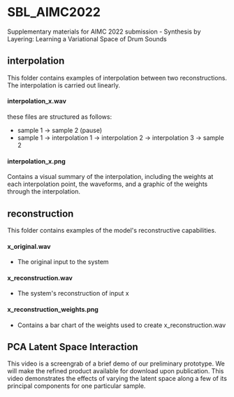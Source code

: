 # SBL_AIMC2022
Supplementary materials for AIMC 2022 submission - Synthesis by Layering: Learning a Variational Space of Drum Sounds

## interpolation

This folder contains examples of interpolation between two reconstructions. The interpolation is carried out linearly.

#### interpolation_x.wav
these files are structured as follows:
- sample 1 -> sample 2 (pause)
- sample 1 -> interpolation 1 -> interpolation 2 -> interpolation 3 -> sample 2

#### interpolation_x.png
Contains a visual summary of the interpolation, including the weights at each interpolation point, the waveforms, and a graphic of the weights through the interpolation.

## reconstruction

This folder contains examples of the model's reconstructive capabilities.

#### x_original.wav
- The original input to the system
#### x_reconstruction.wav
- The system's reconstruction of input x
#### x_reconstruction_weights.png
- Contains a bar chart of the weights used to create x_reconstruction.wav

## PCA Latent Space Interaction

This video is a screengrab of a brief demo of our preliminary prototype. We will make the refined product available for download upon publication. This video demonstrates the effects of varying the latent space along a few of its principal components for one particular sample.
